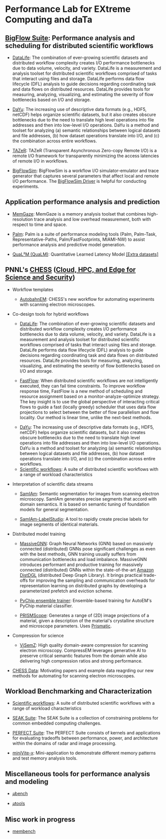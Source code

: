 <!-- -*-Mode: markdown;-*- -->
<!-- $Id$ -->

Performance Lab for EXtreme Computing and daTa
=============================================================================
<!-- https://github.com/PerfLab-EXaCT https://gitlab.com/PerfLab-EXaCT -->
<!-- ~/bin/admin/sync-git-profile ~/1develop -->


## [BigFlow Suite](https://gitlab.com/perflab-exact/bigflow-suite): Performance analysis and scheduling for distributed scientific workflows
<!-- BigFlow Tools -->

* [DataLife](https://github.com/pnnl/datalife):
The combination of ever-growing scientific datasets and distributed workflow complexity creates I/O performance bottlenecks due to data volume, velocity, and variety. DataLife is a measurement and analysis toolset for distributed scientific workflows comprised of tasks that interact using files and storage. DataLife performs data flow lifecycle (DFL) analysis to guide decisions regarding coordinating task and data flows on distributed resources. DataLife provides tools for measuring, analyzing, visualizing, and estimating the severity of flow bottlenecks based on I/O and storage.

<!-- * [FastFlow](https://github.com/pnnl/datalife): -->

* [DaYu](https://github.com/pnnl/DaYu):
The increasing use of descriptive data formats (e.g., HDF5, netCDF) helps organize scientific datasets, but it also creates obscure bottlenecks due to the need to translate high level operations into file addresses and then into low-level I/O operations. DaYu is a method and toolset for analyzing (a) semantic relationships between logical datasets and file addresses, (b) how dataset operations translate into I/O, and (c) the combination across entire workflows.

* [TAZeR](https://github.com/pnnl/tazer):
TAZeR (Transparent Asynchronous Zero-copy Remote I/O) is a remote I/O framework for transparently minimizing the access latencies of remote I/O in workflows.

* [BigFlowSim](https://github.com/PerfLab-EXaCT/BigFlowSim):
BigFlowSim is a workflow I/O simulator-emulator and trace generator that captures several parameters that affect local and remote I/O performance. The [BigFlowSim Driver](https://github.com/PerfLab-EXaCT/BigFlowSim-Driver) is helpful for conducting experiments.


## Application performance analysis and prediction

  * [MemGaze](https://github.com/pnnl/memgaze):
  MemGaze is a memory analysis toolset that combines high-resolution trace analysis and low overhead measurement, both with respect to time and space.

  * [Palm](https://gitlab.com/perflab-exact/palm):
  Palm is a suite of performance modeling tools (Palm, Palm-Task, Representative-Paths, Palm/FastFootprints, MIAMI-NW) to assist performance analysis and predictive model generation.

  * [QuaL²M (QuaLM)](https://github.com/pnnl/qualm):
  Quantitative Learned Latency Model
  [[Extra datasets]](https://github.com/PerfLab-EXaCT/qualm-data)



## PNNL's [CHESS](https://gitlab.com/perflab-exact/chess) ([Cloud, HPC, and Edge for Science and Security](https://www.pnnl.gov/projects/cloud-high-performance-computing-and-edge-science-and-security))

* Workflow templates

    - [AutobahnEM](https://gitlab.com/perflab-exact/chess/autobahn-em):
    CHESS's new workflow for automating experiments with scanning electron microscopes.


* Co-design tools for hybrid workflows

    - [DataLife](https://github.com/pnnl/datalife):
    The combination of ever-growing scientific datasets and distributed workflow complexity creates I/O performance bottlenecks due to data volume, velocity, and variety. DataLife is a measurement and analysis toolset for distributed scientific workflows comprised of tasks that interact using files and storage. DataLife performs data flow lifecycle (DFL) analysis to guide decisions regarding coordinating task and data flows on distributed resources. DataLife provides tools for measuring, analyzing, visualizing, and estimating the severity of flow bottlenecks based on I/O and storage.

    - [FastFlow](https://github.com/pnnl/fastflow):
    When distributed scientific workflows are not intelligently executed, they can fail time constraints. To improve workflow response time, FastFlow is a new method of scheduling and resource assignment based on a monitor-analyze-optimize strategy. The key insight is to use the global perspective of interacting critical flows to guide a fast (locally greedy) scheduler that uses data flow projections to select between the better of flow parallelism and flow locality. Our method is linear time, unlike the next-best methods.
    <!-- * [FastFlow](https://github.com/pnnl/datalife): -->

    - [DaYu](https://github.com/pnnl/DaYu):
    The increasing use of descriptive data formats (e.g., HDF5, netCDF) helps organize scientific datasets, but it also creates obscure bottlenecks due to the need to translate high level operations into file addresses and then into low-level I/O operations. DaYu is a method and toolset for analyzing (a) semantic relationships between logical datasets and file addresses, (b) how dataset operations translate into I/O, and (c) the combination across entire workflows.

    <!-- Candice's resource discovery -->

    - [Scientific workflows](https://gitlab.com/perflab-exact/workflows):
    A suite of distributed scientific workflows with a range of workload characteristics

    <!-- - [TAZeR](https://github.com/pnnl/tazer): TAZeR (Transparent Asynchronous Zero-copy Remote I/O) is a remote I/O framework for transparently minimizing the access latencies of remote I/O in workflows. -->


* Interpretation of scientific data streams

    - [SamIAm](https://github.com/PerfLab-EXaCT/SamIAm):
    Semantic segmentation for images from scanning electron microscopy. SamIAm generates precise segments that accord with domain semantics. It is based on semantic tuning of foundation models for general segmentation.

    - [SamIAm-LabelStudio](https://github.com/PerfLab-EXaCT/SamIAm-LabelStudio):
    A tool to rapidly create precise labels for image segments of identical materials.


* Distributed model training

    - [MassiveGNN](https://github.com/aishwaryyasarkar/Distributed_DGL):
    Graph Neural Networks (GNN) based on massively connected (distributed) GNNs pose significant challenges as even with the best methods, GNN training usually suffers from communication bottlenecks and load imbalance. <!-- due to non-determinism -->
    MassiveGNN introduces performant and productive training for massively connected (distributed) GNNs within the state-of-the-art [Amazon DistDGL](https://www.dgl.ai) (distributed Deep Graph Library). It brings practical trade-offs for improving the sampling and communication overheads for representation learning on distributed graphs by developing a parameterized prefetch and eviction scheme.
    <!-- [MassiveGNN](https://github.com/pnnl/MassiveGNN) -->
    <!--  Performant and productive training for massively connected (distributed) GNNs within [Deep Graph Library](https://www.dgl.ai). These GNNs can be distributed on distributed and continuum resources. -->

    - [PyChip ensemble trainer](https://gitlab.com/perflab-exact/chess/pychip-ensemble-trainer):
    Ensemble-based training for AutoEM's PyChip material classifier.

    - [PRISMScope](https://gitlab.com/perflab-exact/chess/prism-scope):
    Generates a range of (2D) image projections of a material, given a description of the material's crystalline structure and microscope parameters. Uses [Prismatic](https://prism-em.com).


* Compression for science

    - [ViSemZ](https://gitlab.com/perflab-exact/chess/visemz):
    High quality domain-aware compression for scanning electron microscopy. CompressEM leverages generative AI to preserve critical semantic features from the domain while also delivering high compression ratios and strong performance.
  <!-- https://github.com/hipdac-lab/ICS23-GPULZ/tree/microscopy -->


<!-- AI Optimized Dataset Management: Continuum VecDB: Vector databases for dynamic (execution) and long term management of data flow and storage. -->


* [CHESS Data](https://gitlab.com/perflab-exact/chess/chess-data):
  Motivating papers and example data reagrding our new methods for automating for scanning electron microscopes.


## Workload Benchmarking and Characterization

* [Scientific workflows](https://gitlab.com/perflab-exact/workflows):
A suite of distributed scientific workflows with a range of workload characteristics

* [SEAK Suite](https://github.com/pnnl/seak):
The SEAK Suite is a collection of constraining problems for common embedded computing challenges.

* [PERFECT Suite](https://github.com/pnnl/perfect):
The PERFECT Suite consists of kernels and applications for evaluating tradeoffs between performance, power, and architecture within the domains of radar and image processing.

* [miniVite-x](https://github.com/PerfLab-EXaCT/minivite-x):
Mini-application to demonstrate different memory patterns and test memory analysis tools.



## Miscellaneous tools for performance analysis and modeling

* [𝜇bench](https://github.com/PerfLab-EXaCT/ubench)

* [𝜇tools](https://github.com/PerfLab-EXaCT/utools)


## Misc work in progress

* [membench](https://github.com/PerfLab-EXaCT/membench)


<!-- 𝛍 𝜇 𝝁 -->


